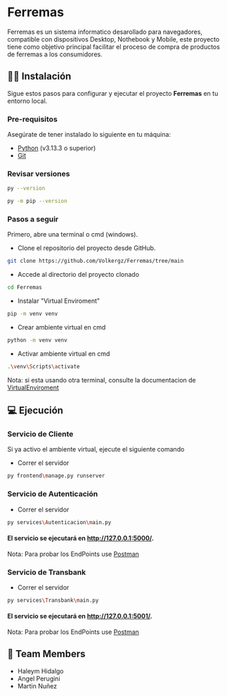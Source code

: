 
# Ferremas

Ferremas es un sistema informatico desarollado para navegadores, compatible con dispositivos Desktop, Nothebook y Mobile, este proyecto tiene como objetivo principal facilitar el proceso de compra de productos de ferremas a los consumidores.

## 👨‍💻 Instalación

Sigue estos pasos para configurar y ejecutar el proyecto **Ferremas** en tu entorno local.

### Pre-requisitos

Asegúrate de tener instalado lo siguiente en tu máquina:

- [Python](https://www.python.org/) (v3.13.3 o superior)
- [Git](https://git-scm.com/)

### Revisar versiones

```bash
py --version
```
```bash
py -m pip --version
```

### Pasos a seguir

Primero, abre una terminal o cmd (windows).
* Clone el repositorio del proyecto desde GitHub.

```bash
git clone https://github.com/Volkergz/Ferremas/tree/main
```

*  Accede al directorio del proyecto clonado

```bash
cd Ferremas
```

* Instalar "Virtual Enviroment" 
```bash
pip -m venv venv
```

* Crear ambiente virtual en cmd
```bash
python -m venv venv
```

* Activar ambiente virtual en cmd
```bash
.\venv\Scripts\activate
```
Nota: si esta usando otra terminal, consulte la documentacion de [VirtualEnviroment](https://docs.python.org/3/library/venv.html#how-venvs-work)

## 💻 Ejecución

### Servicio de Cliente

Si ya activo el ambiente virtual, ejecute el siguiente comando

* Correr el servidor
```bash
py frontend\manage.py runserver
```

### Servicio de Autenticación

* Correr el servidor
```bash
py services\Autenticacion\main.py
```
#### El servicio se ejecutará en http://127.0.0.1:5000/.
Nota: Para probar los EndPoints use [Postman](https://www.postman.com/)

### Servicio de Transbank

* Correr el servidor
```bash
py services\Transbank\main.py
```
#### El servicio se ejecutará en http://127.0.0.1:5001/.
Nota: Para probar los EndPoints use [Postman](https://www.postman.com/)

## 👀 Team Members

* Haleym Hidalgo
* Angel Perugini
* Martin Nuñez
